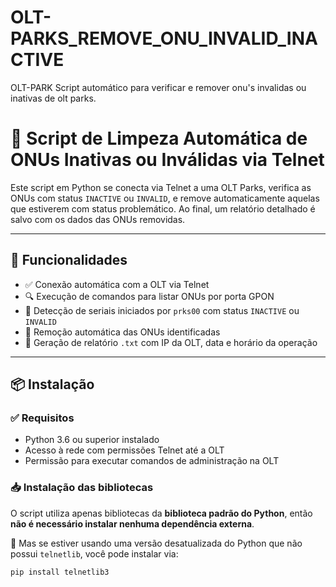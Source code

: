 # OLT-PARKS_REMOVE_ONU_INVALID_INACTIVE
OLT-PARK Script automático para verificar e remover onu's invalidas ou inativas de olt parks.
# 🔌 Script de Limpeza Automática de ONUs Inativas ou Inválidas via Telnet

Este script em Python se conecta via Telnet a uma OLT Parks, verifica as ONUs com status `INACTIVE` ou `INVALID`, e remove automaticamente aquelas que estiverem com status problemático. Ao final, um relatório detalhado é salvo com os dados das ONUs removidas.

---

## 🚀 Funcionalidades

- ✅ Conexão automática com a OLT via Telnet  
- 🔍 Execução de comandos para listar ONUs por porta GPON  
- 🧠 Detecção de seriais iniciados por `prks00` com status `INACTIVE` ou `INVALID`  
- 🧹 Remoção automática das ONUs identificadas  
- 🧾 Geração de relatório `.txt` com IP da OLT, data e horário da operação  

---

## 📦 Instalação

### ✅ Requisitos

- Python 3.6 ou superior instalado  
- Acesso à rede com permissões Telnet até a OLT  
- Permissão para executar comandos de administração na OLT  

### 📥 Instalação das bibliotecas

O script utiliza apenas bibliotecas da **biblioteca padrão do Python**, então **não é necessário instalar nenhuma dependência externa**.

🔎 Mas se estiver usando uma versão desatualizada do Python que não possui `telnetlib`, você pode instalar via:

```bash
pip install telnetlib3
